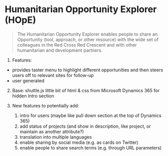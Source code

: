 # Humanitarian Opportunity Explorer (HOpE)
>The Humanitarian Opportunity Explorer enables people to share an Opportunity (tool, approach, or other resource) with the wide set of colleagues in the Red Cross Red Crescent and with other humanitarian and development partners.

1. Features:
  + provides taster menu to highlight different opportunities and then steers users off to relevant sites for follow-up
  + user generated

2. Base:
shuttle.js
little bit of html & css from Microsoft Dynamics 365 for hidden Intro section

3. New features to potentially add:
   1) intro for users (maybe like pull down section at the top of Dynamics 365)
   2) add status of projects (and show in description, like project, or maintain as another attribute?)
   3) translation into multiple languages
   4) enable sharing by social media (e.g. as cards on Twitter)
   5) enable people to share search terms (e.g. through URL parameters)


